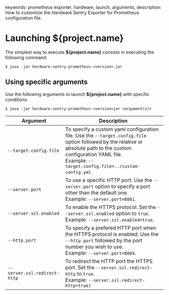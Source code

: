 keywords: prometheus exporter, hardware, launch, arguments, 
description: How to customize the Hardware Sentry Exporter for Prometheus configuration file.

# Launching ${project.name}

The simplest way to execute **${project.name}** consists in executing the following command:

```
$ java -jar hardware-sentry-prometheus-<version>.jar
```

## Using specific arguments

Use the following arguments to launch **${project.name}** with specific conditions.

```
$ java -jar hardware-sentry-prometheus-<version>jar <argument(s)>
```

|Argument | Description |
|---------|------|
| ```--target.config.file```| To specify a custom yaml configuration file. Use the ```--target.config.file``` option followed by the relative or absolute path to the custom configuration YAML file. <br/>Example: ```--target.config.file=../custom-config.yml```.|
| ```--server.port```| To use a specific HTTP port. Use the ```--server.port``` option to specify a port other than the default one. <br/>Example: ```--server.port=8081```.|
|```--server.ssl.enabled```| To enable the HTTPS protocol. Set the ```--server.ssl.enabled``` option to ```true```. <br/>Example: ```--server.ssl.enabled=true```. |
|```--http.port```| To specify a prefered HTTP port when the HTTPS protocol is enabled. Use the ```--http.port``` followed by the port number you wish to use. <br/>Example: ```--server.port=8084```.|
|```--server.ssl.redirect-http```| To redirect the HTTP port the HTTPS port. Set the ```--server.ssl.redirect-http``` to ```true```. <br/>Example: ```--server.ssl.redirect-http=true)```|